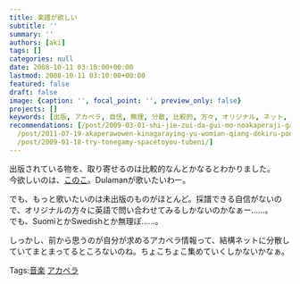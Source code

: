 ```yaml
---
title: 楽譜が欲しい
subtitle: ''
summary: ''
authors: [aki]
tags: []
categories: null
date: 2008-10-11 03:10:00+00:00
lastmod: 2008-10-11 03:10:00+00:00
featured: false
draft: false
image: {caption: '', focal_point: '', preview_only: false}
projects: []
keywords: [出版, アカペラ, 自信, 無理, 分散, 比較的, 方々, オリジナル, ネット, 欲しい]
recommendations: [/post/2009-03-01-shi-jie-zui-da-gui-mo-noakaperaji-gari-ben-de/,
  /post/2011-07-19-akaperawowen-kinagaraying-yu-womian-qiang-dekiru-podcast-mouth-off/,
  /post/2009-01-18-try-tonegamy-spacetoyou-tubeni/]
---
```

出版されている物を、取り寄せるのは比較的なんとかなるとわかりました。  
今欲しいのは、[このこ](http://www.panamusica.co.jp/ja/product/6903/)。Dulamanが歌いたいわー。  
  
でも、もっと歌いたいのは未出版のものがほとんど。採譜できる自信がないので、オリジナルの方々に英語で問い合わせてみるしかないのかなぁー……。  
でも、SuomiとかSwedishとか無理ぽ……。  
  
  
しっかし、前から思うのが自分が求めるアカペラ情報って、結構ネットに分散していてまとまってるところないのね。ちょこちょこ集めていくしかないかなぁ。

Tags:[音楽](http://mrk0369.exblog.jp/tags/%E9%9F%B3%E6%A5%BD/) [アカペラ](http://mrk0369.exblog.jp/tags/%E3%82%A2%E3%82%AB%E3%83%9A%E3%83%A9/) 

